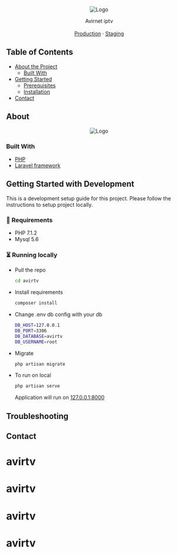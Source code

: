<!-- PROJECT SHIELDS -->
<!-- [![Build Status][build-shield]]() -->

<!-- PROJECT LOGO -->
<br />
<p align="center">
  <img src="logo.png" alt="Logo">

  <!-- <h3 align="center">Claking Tooling</h3> -->

  <p align="center">
    Avirnet iptv
    <br />
    <br />
    <a href="https://example.com">Production</a>
    ·
    <a href="https://example.com">Staging</a>
  </p>

<!-- TABLE OF CONTENTS -->
## Table of Contents

* [About the Project](#about-the-project)
  * [Built With](#built-with)
* [Getting Started](#getting-started)
  * [Prerequisites](#prerequisites)
  * [Installation](#installation)
* [Contact](#contact)



<!-- ABOUT THE PROJECT -->
## About

<p align="center">
  <img src="screenshot.png" alt="Logo">
</p>

### Built With
* [PHP](https://php.net)
* [Laravel framework](https://laravel.com)



<!-- GETTING STARTED -->
## Getting Started with Development
This is a development setup guide for this project. Please follow the instructions to setup
project locally.

### 🤚 **Requirements**
- PHP 7.1.2
- Mysql 5.6

### ⏳ **Running locally**
- Pull the repo
    ```bash
    cd avirtv
    ```
- Install requirements
    ```bash
    composer install
    ```
- Change .env db config with your db
    ```bash
    DB_HOST=127.0.0.1
    DB_PORT=3306
    DB_DATABASE=avirtv
    DB_USERNAME=root
    ```
- Migrate
    ```bash
    php artisan migrate
    ```
  
- To run on local
    ```bash
    php artisan serve
    ```

    Application will run on [127.0.0.1:8000](http://127.0.0.1:8000)

## Troubleshooting


<!-- CONTACT -->
## Contact


<!-- MARKDOWN LINKS & IMAGES -->
[build-shield]: https://img.shields.io/badge/build-passing-brightgreen.svg?style=flat-square
[contributors-shield]: https://img.shields.io/badge/contributors-1-orange.svg?style=flat-square
[license-shield]: https://img.shields.io/badge/license-MIT-blue.svg?style=flat-square
[license-url]: https://choosealicense.com/licenses/mit
[linkedin-shield]: https://img.shields.io/badge/-LinkedIn-black.svg?style=flat-square&logo=linkedin&colorB=555
# avirtv
# avirtv
# avirtv
# avirtv
